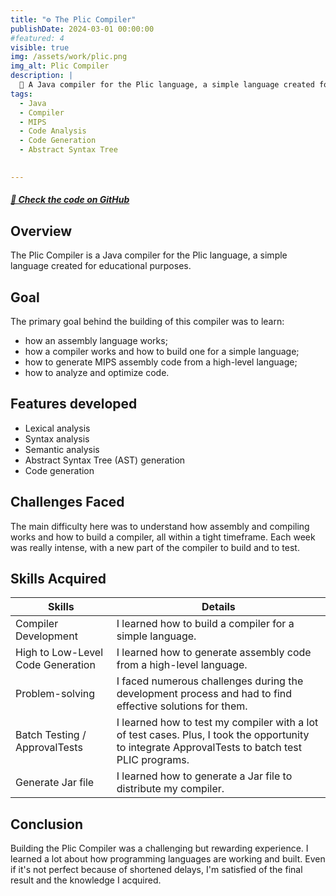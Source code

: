 ```yaml
---
title: "⚙️ The Plic Compiler"
publishDate: 2024-03-01 00:00:00
#featured: 4
visible: true
img: /assets/work/plic.png
img_alt: Plic Compiler
description: |
  🎌 A Java compiler for the Plic language, a simple language created for educational purposes. 
tags:
  - Java
  - Compiler
  - MIPS
  - Code Analysis
  - Code Generation
  - Abstract Syntax Tree
  

---
```


##### [📁 Check the code on GitHub](https://github.com/Hugo-COLLIN/BUT_S6_PlicCompiler)

## Overview
The Plic Compiler is a Java compiler for the Plic language, a simple language created for educational purposes.


## Goal
The primary goal behind the building of this compiler was to learn:
- how an assembly language works;
- how a compiler works and how to build one for a simple language;
- how to generate MIPS assembly code from a high-level language;
- how to analyze and optimize code.

## Features developed
- Lexical analysis
- Syntax analysis
- Semantic analysis
- Abstract Syntax Tree (AST) generation
- Code generation

## Challenges Faced
The main difficulty here was to understand how assembly and compiling works and how to build a compiler,
all within a tight timeframe. Each week was really intense, with a new part of the compiler to build and to test.


## Skills Acquired

| Skills                            | Details                                                                                                                                          |
|-----------------------------------|--------------------------------------------------------------------------------------------------------------------------------------------------|
| Compiler Development              | I learned how to build a compiler for a simple language.                                                                                         |
| High to Low-Level Code Generation | I learned how to generate assembly code from a high-level language.                                                                              |
| Problem-solving                   | I faced numerous challenges during the development process and had to find effective solutions for them.                                         |
| Batch Testing / ApprovalTests     | I learned how to test my compiler with a lot of test cases. Plus, I took the opportunity to integrate ApprovalTests to batch test PLIC programs. |
| Generate Jar file                 | I learned how to generate a Jar file to distribute my compiler.                                                                                  |

## Conclusion
Building the Plic Compiler was a challenging but rewarding experience. 
I learned a lot about how programming languages are working and built.
Even if it's not perfect because of shortened delays, I'm satisfied of the final result and the knowledge I acquired.
